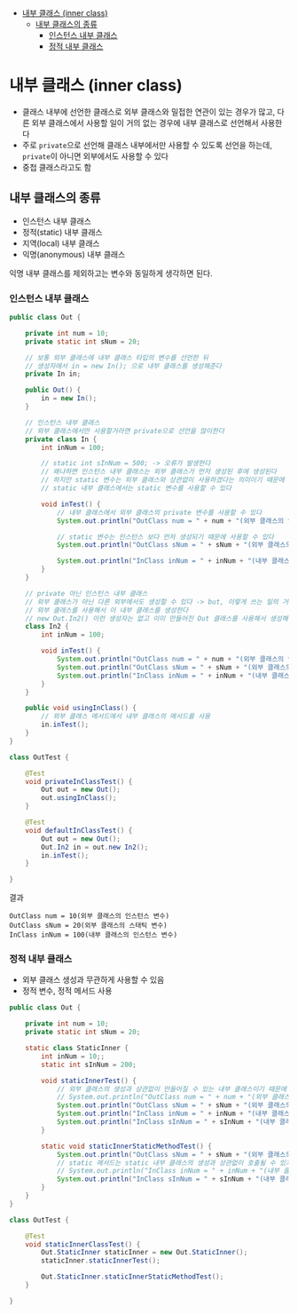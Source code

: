 - [내부 클래스 (inner class)](#내부-클래스-inner-class)
	- [내부 클래스의 종류](#내부-클래스의-종류)
		- [인스턴스 내부 클래스](#인스턴스-내부-클래스)
		- [정적 내부 클래스](#정적-내부-클래스)

# 내부 클래스 (inner class)
- 클래스 내부에 선언한 클래스로 외부 클래스와 밀접한 연관이 있는 경우가 많고, 다른 외부 클래스에서 사용할 일이 거의 없는 경우에 내부 클래스로 선언해서 사용한다
- 주로 `private`으로 선언해 클래스 내부에서만 사용할 수 있도록 선언을 하는데, `private`이 아니면 외부에서도 사용할 수 있다
- 중첩 클래스라고도 함

## 내부 클래스의 종류
- 인스턴스 내부 클래스
- 정적(static) 내부 클래스
- 지역(local) 내부 클래스
- 익명(anonymous) 내부 클래스

익명 내부 클래스를 제외하고는 변수와 동일하게 생각하면 된다.

### 인스턴스 내부 클래스
```java
public class Out {

	private int num = 10;
	private static int sNum = 20;

	// 보통 외부 클래스에 내부 클래스 타입의 변수를 선언한 뒤
	// 생성자에서 in = new In(); 으로 내부 클래스를 생성해준다
	private In in;

	public Out() {
		in = new In();
	}

	// 인스턴스 내부 클래스
	// 외부 클래스에서만 사용할거라면 private으로 선언을 많이한다
	private class In {
		int inNum = 100;

		// static int sInNum = 500; -> 오류가 발생한다
		// 왜냐하면 인스턴스 내부 클래스는 외부 클래스가 먼저 생성된 후에 생성된다
		// 하지만 static 변수는 외부 클래스와 상관없이 사용하겠다는 의미이기 때문에 오류가 발생한다
		// static 내부 클래스에서는 static 변수를 사용할 수 있다

		void inTest() {
			// 내부 클래스에서 외부 클래스의 private 변수를 사용할 수 있다
			System.out.println("OutClass num = " + num + "(외부 클래스의 인스턴스 변수)");

			// static 변수는 인스턴스 보다 먼저 생성되기 때문에 사용할 수 있다
			System.out.println("OutClass sNum = " + sNum + "(외부 클래스의 스태틱 변수)");

			System.out.println("InClass inNum = " + inNum + "(내부 클래스의 인스턴스 변수)");
		}
	}

	// private 아닌 인스턴스 내부 클래스
	// 외부 클래스가 아닌 다른 외부에서도 생성할 수 있다 -> but, 이렇게 쓰는 일의 거의 없다
	// 외부 클래스를 사용해서 이 내부 클래스를 생성한다
	// new Out.In2() 이런 생성자는 없고 이미 만들어진 Out 클래스를 사용해서 생성해야 한다
	class In2 {
		int inNum = 100;

		void inTest() {
			System.out.println("OutClass num = " + num + "(외부 클래스의 인스턴스 변수)");
			System.out.println("OutClass sNum = " + sNum + "(외부 클래스의 스태틱 변수)");
			System.out.println("InClass inNum = " + inNum + "(내부 클래스의 인스턴스 변수)");
		}
	}

	public void usingInClass() {
		// 외부 클래스 메서드에서 내부 클래스의 메서드를 사용
		in.inTest();
	}
}
```
```java
class OutTest {

	@Test
	void privateInClassTest() {
		Out out = new Out();
		out.usingInClass();
	}

	@Test
	void defaultInClassTest() {
		Out out = new Out();
		Out.In2 in = out.new In2();
		in.inTest();
	}

}
```

결과

```text
OutClass num = 10(외부 클래스의 인스턴스 변수)
OutClass sNum = 20(외부 클래스의 스태틱 변수)
InClass inNum = 100(내부 클래스의 인스턴스 변수)
```

### 정적 내부 클래스
- 외부 클래스 생성과 무관하게 사용할 수 있음
- 정적 변수, 정적 메서드 사용

```java
public class Out {

	private int num = 10;
	private static int sNum = 20;

	static class StaticInner {
		int inNum = 10;;
		static int sInNum = 200;

		void staticInnerTest() {
			// 외부 클래스의 생성과 상관없이 만들어질 수 있는 내부 클래스이기 때문에 외부 클래스의 인스턴스 변수에 접근할 수 없다
			// System.out.println("OutClass num = " + num + "(외부 클래스의 인스턴스 변수)");
			System.out.println("OutClass sNum = " + sNum + "(외부 클래스의 스태틱 변수)");
			System.out.println("InClass inNum = " + inNum + "(내부 클래스의 인스턴스 변수)");
			System.out.println("InClass sInNum = " + sInNum + "(내부 클래스의 스태틱 변수)");
		}

		static void staticInnerStaticMethodTest() {
			System.out.println("OutClass sNum = " + sNum + "(외부 클래스의 스태틱 변수)");
			// static 메서드는 static 내부 클래스의 생성과 상관없이 호출될 수 있기 때문에 static 내부 클래스의 인스턴스 변수에 접근할 수 없다
			// System.out.println("InClass inNum = " + inNum + "(내부 클래스의 인스턴스 변수)");
			System.out.println("InClass sInNum = " + sInNum + "(내부 클래스의 스태틱 변수)");
		}
	}
}
```
```java
class OutTest {

	@Test
	void staticInnerClassTest() {
		Out.StaticInner staticInner = new Out.StaticInner();
		staticInner.staticInnerTest();

		Out.StaticInner.staticInnerStaticMethodTest();
	}

}
```